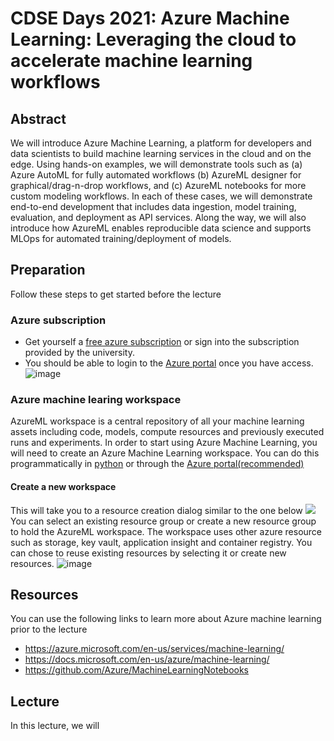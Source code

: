 # CDSE Days 2021: Azure Machine Learning: Leveraging the cloud to accelerate machine learning workflows

## Abstract
We will introduce Azure Machine Learning, a platform for developers and data scientists to build machine learning services in the cloud and on the edge. Using hands-on examples, we will demonstrate tools such as (a) Azure AutoML for fully automated workflows (b) AzureML designer for graphical/drag-n-drop workflows, and (c) AzureML notebooks for more custom modeling workflows. In each of these cases, we will demonstrate end-to-end development that includes data ingestion, model training, evaluation, and deployment as API services. Along the way, we will also introduce how AzureML enables reproducible data science and supports MLOps for automated training/deployment of models.

## Preparation
Follow these steps to get started before the lecture

### Azure subscription
* Get yourself a [free azure subscription](https://azure.microsoft.com/en-us/free/students/) or sign into the subscription provided by the university.
* You should be able to login to the [Azure portal](https://portal.azure.com/#home) once you have access.
![image](https://user-images.githubusercontent.com/1269880/110250216-29c3c200-7f48-11eb-9318-b5ed9a7af717.png)

### Azure machine learing workspace
AzureML workspace is a central repository of all your machine learning assets including code, models, compute resources and previously executed runs and experiments. In order to start using Azure Machine Learning, you will need to create an Azure Machine Learning workspace. You can do this programmatically in [python](https://docs.microsoft.com/en-us/azure/machine-learning/how-to-manage-workspace?tabs=python) or through the [Azure portal(recommended)](https://docs.microsoft.com/en-us/azure/machine-learning/how-to-manage-workspace?tabs=azure-portal)

#### Create a new workspace
This will take you to a resource creation dialog similar to the one below
<img src=https://docs.microsoft.com/en-us/azure/machine-learning/media/how-to-manage-workspace/create-workspace.gif>
You can select an existing resource group or create a new resource group to hold the AzureML workspace. The workspace uses other azure resource such as storage, key vault, application insight and container registry. You can chose to reuse existing resources by selecting it or create new resources. 
![image](https://user-images.githubusercontent.com/1269880/110253140-c1301180-7f56-11eb-96a1-aab3c242b8be.png)


## Resources
You can use the following links to learn more about Azure machine learning prior to the lecture
* https://azure.microsoft.com/en-us/services/machine-learning/
* https://docs.microsoft.com/en-us/azure/machine-learning/
* https://github.com/Azure/MachineLearningNotebooks

## Lecture
In this lecture, we will 

